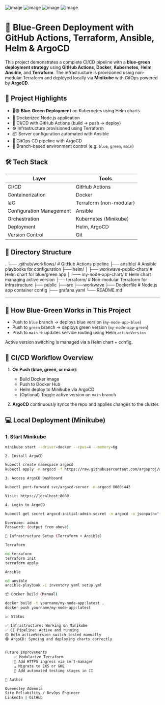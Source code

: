 ![image](https://github.com/user-attachments/assets/d081dce5-f409-4bed-959d-e5c62f99e7cc)
![image](https://github.com/user-attachments/assets/957b9b94-7e36-4713-b297-606b5fece860)
![image](https://github.com/user-attachments/assets/d19d5600-13a4-42f6-a350-cc526c1e8543)
![image](https://github.com/user-attachments/assets/7223d7ca-d265-47dd-b121-563585810f67)



# 🌱 Blue-Green Deployment with GitHub Actions, Terraform, Ansible, Helm & ArgoCD

This project demonstrates a complete CI/CD pipeline with a **blue-green deployment strategy** using **GitHub Actions**, **Docker**, **Kubernetes**, **Helm**, **Ansible**, and **Terraform**. The infrastructure is provisioned using non-modular Terraform and deployed locally via **Minikube** with GitOps powered by **ArgoCD**.

## 🚀 Project Highlights

- 🔵🟢 **Blue-Green Deployment** on Kubernetes using Helm charts
- 🐳 Dockerized Node.js application
- 🔄 CI/CD with GitHub Actions (build → push → deploy)
- ⚙️ Infrastructure provisioned using Terraform
- 📦 Server configuration automated with Ansible
- 🔧 GitOps CD pipeline with ArgoCD
- 🧪 Branch-based environment control (e.g. `blue`, `green`, `main`)


## 🛠️ Tech Stack

| Layer | Tools |
|-------|-------|
| CI/CD | GitHub Actions |
| Containerization | Docker |
| IaC | Terraform (non-modular) |
| Configuration Management | Ansible |
| Orchestration | Kubernetes (Minikube) |
| Deployment | Helm, ArgoCD |
| Version Control | Git |


## 📂 Directory Structure

.
├── .github/workflows/                # GitHub Actions pipeline
├── ansible/                          # Ansible playbooks for configuration
├── helm/
│   ├── workwave-public-chart/       # Helm chart for blue/green app
│   └── my-node-app-chart/           # Helm chart managing active version
├── terraform/                        # Non-modular Terraform for infrastructure
├── public
├──src
├──workwave
├── Dockerfile                        # Node.js app container config
├── grafana.yaml
└── README.md

---

## 🧪 How Blue-Green Works in This Project

- Push to `blue` branch → deploys blue version (`my-node-app-blue`)
- Push to `green` branch → deploys green version (`my-node-app-green`)
- Push to `main` → updates service routing using Helm `activeVersion`

Active version switching is managed via a Helm chart + config.


## 🔁 CI/CD Workflow Overview

1. **On Push (blue, green, or main)**:
    - Build Docker image
    - Push to Docker Hub
    - Helm deploy to Minikube via ArgoCD
    - (Optional) Toggle active version on `main` branch

2. **ArgoCD** continuously syncs the repo and applies changes to the cluster.


## 💻 Local Deployment (Minikube)

### 1. Start Minikube

```bash
minikube start --driver=docker --cpus=4 --memory=6g

2. Install ArgoCD

kubectl create namespace argocd
kubectl apply -n argocd -f https://raw.githubusercontent.com/argoproj/argo-cd/stable/manifests/install.yaml

3. Access ArgoCD Dashboard

kubectl port-forward svc/argocd-server -n argocd 8080:443

Visit: https://localhost:8080

4. Login to ArgoCD

kubectl get secret argocd-initial-admin-secret -n argocd -o jsonpath="{.data.password}" | base64 --decode

Username: admin
Password: (output from above)

🧰 Infrastructure Setup (Terraform + Ansible)

Terraform

cd terraform
terraform init
terraform apply

Ansible

cd ansible
ansible-playbook -i inventory.yaml setup.yml

📦 Docker Build (Manual)

docker build -t yourname/my-node-app:latest .
docker push yourname/my-node-app:latest

📈 Status

✅ Infrastructure: Working on Minikube
✅ CI Pipeline: Active and running
🟡 Helm activeVersion switch tested manually
🟢 ArgoCD: Syncing and deploying charts correctly


Future Improvements
	✅ Modularize Terraform
	🔐 Add HTTPS ingress via cert-manager
	☁️ Migrate to EKS or GKE
	🧪 Add automated testing stages in CI

👤 Author

Queensley Ademola
Site Reliability / DevOps Engineer
LinkedIn | GitHub

